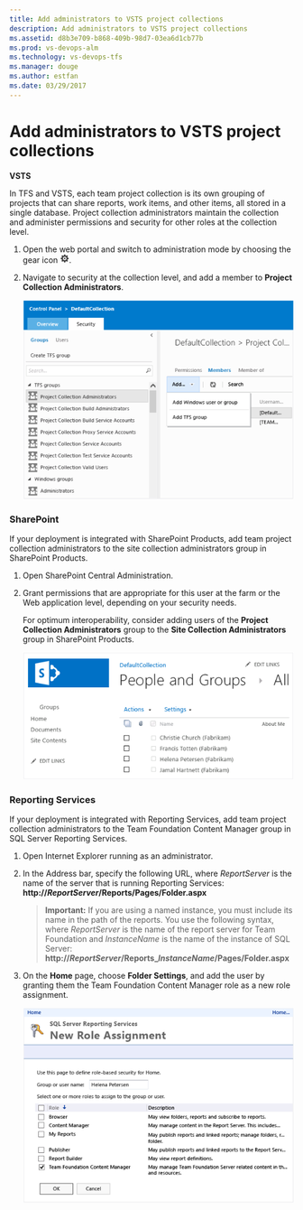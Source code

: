 ```yaml
---
title: Add administrators to VSTS project collections  
description: Add administrators to VSTS project collections 
ms.assetid: d8b3e709-b868-409b-98d7-03ea6d1cb77b
ms.prod: vs-devops-alm
ms.technology: vs-devops-tfs
ms.manager: douge  
ms.author: estfan  
ms.date: 03/29/2017
---
```


# Add administrators to VSTS project collections

**VSTS**


In TFS and VSTS, each team project collection is its own grouping
of projects that can share reports, work items, and other items, all stored in a single database.
Project collection administrators maintain the collection and administer permissions and security
for other roles at the collection level.

1.  Open the web portal and switch to administration mode by choosing the gear icon ![Settings icon](_img/admin-gear-icon.png).

2.  Navigate to security at the collection level, and add a member to **Project Collection Administrators**.

    ![Navigate by clicking or tabbing](_img/add-administrator-tfs/add-user-group.png)

### SharePoint

If your deployment is integrated with SharePoint Products,
add team project collection administrators to the site collection administrators group in SharePoint Products.

1.  Open SharePoint Central Administration.

2.  Grant permissions that are appropriate for this user at the farm or the Web application level, depending on your security needs.

    For optimum interoperability, consider adding users of the **Project Collection Administrators** group to the **Site Collection Administrators** group in SharePoint Products.

    ![Follow guidance for your version of SharePoint](_img/add-administrator-tfs/people-and-groups-collection.png)

### Reporting Services

If your deployment is integrated with Reporting Services,
add team project collection administrators to the Team Foundation Content Manager group
in SQL Server Reporting Services.

1.  Open Internet Explorer running as an administrator.

2.  In the Address bar, specify the following URL, where *ReportServer* is the name of the server that is running Reporting Services: **http://***ReportServer***/Reports/Pages/Folder.aspx**

    >**Important:**
    >  If you are using a named instance, you must include its name in the path of the reports. You use the following syntax, where *ReportServer* is the name of the report server for Team Foundation and *InstanceName* is the name of the instance of SQL Server: **http://***ReportServer***/Reports_***InstanceName***/Pages/Folder.aspx**

3.  On the **Home** page, choose **Folder Settings**, and add the user by granting them the Team Foundation Content Manager role as a new role assignment.

    ![Click and choose, or tab, spacebar, and enter](_img/add-administrator-tfs/rs-role-assignment.png)

